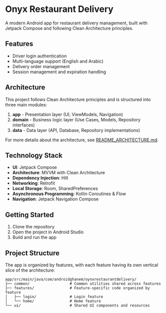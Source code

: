 # Onyx Restaurant Delivery

A modern Android app for restaurant delivery management, built with Jetpack Compose and following
Clean Architecture principles.

## Features

- Driver login authentication
- Multi-language support (English and Arabic)
- Delivery order management
- Session management and expiration handling

## Architecture

This project follows Clean Architecture principles and is structured into three main modules:

1. **app** - Presentation layer (UI, ViewModels, Navigation)
2. **domain** - Business logic layer (Use Cases, Models, Repository interfaces)
3. **data** - Data layer (API, Database, Repository implementations)

For more details about the architecture, see [README_ARCHITECTURE.md](./README_ARCHITECTURE.md).

## Technology Stack

- **UI**: Jetpack Compose
- **Architecture**: MVVM with Clean Architecture
- **Dependency Injection**: Hilt
- **Networking**: Retrofit
- **Local Storage**: Room, SharedPreferences
- **Asynchronous Programming**: Kotlin Coroutines & Flow
- **Navigation**: Jetpack Navigation Compose

## Getting Started

1. Clone the repository
2. Open the project in Android Studio
3. Build and run the app

## Project Structure

The app is organized by features, with each feature having its own vertical slice of the
architecture:

```
app/src/main/java/com/androidghanem/oynxrestaurantdelivery/
├── common/                  # Common utilities shared across features
├── features/                # Feature-specific code organized by feature
│   ├── login/               # Login feature
│   └── home/                # Home feature
└── ui/                      # Shared UI components and resources
```